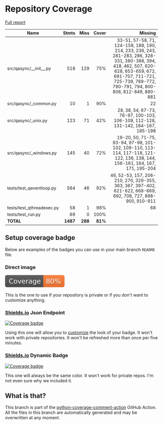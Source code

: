 # Repository Coverage

[Full report](https://htmlpreview.github.io/?https://github.com/CabbageDevelopment/qasync/blob/python-coverage-comment-action-data/htmlcov/index.html)

| Name                       |    Stmts |     Miss |   Cover |   Missing |
|--------------------------- | -------: | -------: | ------: | --------: |
| src/qasync/\_\_init\_\_.py |      518 |      129 |     75% |33-51, 57-58, 71, 124-158, 188, 190, 214, 233, 236, 243, 281-283, 286, 328-331, 380-388, 394, 418, 462, 507, 620-628, 653-659, 672, 691-707, 711-721, 725-739, 769-772, 790-791, 794, 800-806, 812-849, 880-881 |
| src/qasync/\_common.py     |       10 |        1 |     90% |        22 |
| src/qasync/\_unix.py       |      123 |       71 |     42% |28, 38, 54, 67-73, 76-97, 100-103, 106-109, 112-128, 131-142, 164-167, 185-198 |
| src/qasync/\_windows.py    |      145 |       40 |     72% |19-20, 50, 71-75, 93-94, 97-98, 101-102, 109-110, 113-114, 117-118, 121-122, 136, 138, 144, 156-161, 164, 167, 171, 195-204 |
| tests/test\_qeventloop.py  |      564 |       46 |     92% |46, 52-53, 157, 206-210, 270, 329-355, 363, 367, 397-402, 621-622, 668-669, 692, 708, 727, 898-900, 910-911 |
| tests/test\_qthreadexec.py |       58 |        1 |     98% |        68 |
| tests/test\_run.py         |       69 |        0 |    100% |           |
|                  **TOTAL** | **1487** |  **288** | **81%** |           |


## Setup coverage badge

Below are examples of the badges you can use in your main branch `README` file.

### Direct image

[![Coverage badge](https://raw.githubusercontent.com/CabbageDevelopment/qasync/python-coverage-comment-action-data/badge.svg)](https://htmlpreview.github.io/?https://github.com/CabbageDevelopment/qasync/blob/python-coverage-comment-action-data/htmlcov/index.html)

This is the one to use if your repository is private or if you don't want to customize anything.

### [Shields.io](https://shields.io) Json Endpoint

[![Coverage badge](https://img.shields.io/endpoint?url=https://raw.githubusercontent.com/CabbageDevelopment/qasync/python-coverage-comment-action-data/endpoint.json)](https://htmlpreview.github.io/?https://github.com/CabbageDevelopment/qasync/blob/python-coverage-comment-action-data/htmlcov/index.html)

Using this one will allow you to [customize](https://shields.io/endpoint) the look of your badge.
It won't work with private repositories. It won't be refreshed more than once per five minutes.

### [Shields.io](https://shields.io) Dynamic Badge

[![Coverage badge](https://img.shields.io/badge/dynamic/json?color=brightgreen&label=coverage&query=%24.message&url=https%3A%2F%2Fraw.githubusercontent.com%2FCabbageDevelopment%2Fqasync%2Fpython-coverage-comment-action-data%2Fendpoint.json)](https://htmlpreview.github.io/?https://github.com/CabbageDevelopment/qasync/blob/python-coverage-comment-action-data/htmlcov/index.html)

This one will always be the same color. It won't work for private repos. I'm not even sure why we included it.

## What is that?

This branch is part of the
[python-coverage-comment-action](https://github.com/marketplace/actions/python-coverage-comment)
GitHub Action. All the files in this branch are automatically generated and may be
overwritten at any moment.